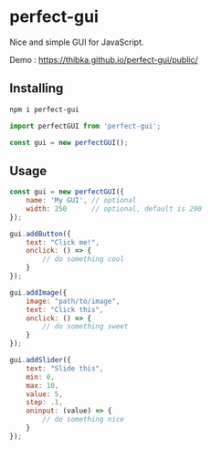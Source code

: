 # perfect-gui
Nice and simple GUI for JavaScript.

Demo : https://thibka.github.io/perfect-gui/public/

## Installing

```bash
npm i perfect-gui
```

```javascript
import perfectGUI from 'perfect-gui';

const gui = new perfectGUI();
```

## Usage

```javascript
const gui = new perfectGUI({
    name: 'My GUI', // optional
    width: 250      // optional, default is 290
});
```

```javascript
gui.addButton({
    text: "Click me!",
    onclick: () => {
        // do something cool
    }
});

gui.addImage({
    image: "path/to/image",
    text: "Click this",
    onclick: () => {                                
        // do something sweet
    }
});

gui.addSlider({
    text: "Slide this",
    min: 0,
    max: 10,
    value: 5,
    step: .1,
    oninput: (value) => {
        // do something nice
    }
});

```